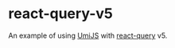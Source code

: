 # react-query-v5

An example of using [UmiJS](https://umijs.org/zh-CN) with [react-query](https://github.com/TanStack/query) v5.

